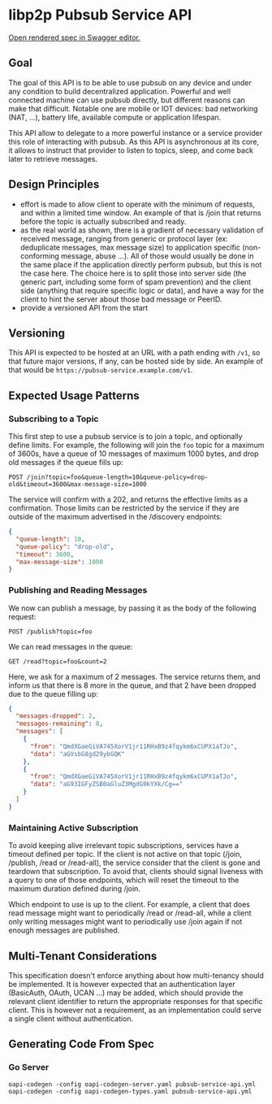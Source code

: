 # libp2p Pubsub Service API

[Open rendered spec in Swagger editor.](https://editor.swagger.io/?url=https://raw.githubusercontent.com/MichaelMure/ipfs-pubsub-service-api/master/pubsub-service-api.yml)

## Goal

The goal of this API is to be able to use pubsub on any device and under any condition to build decentralized application. Powerful and well connected machine can use pubsub directly, but different reasons can make that difficult. Notable one are mobile or IOT devices: bad networking (NAT, ...), battery life, available compute or application lifespan.

This API allow to delegate to a more powerful instance or a service provider this role of interacting with pubsub. As this API is asynchronous at its core, it allows to instruct that provider to listen to topics, sleep, and come back later to retrieve messages. 

## Design Principles

- effort is made to allow client to operate with the minimum of requests, and within a limited time window. An example of that is /join that returns before the topic is actually subscribed and ready.
- as the real world as shown, there is a gradient of necessary validation of received message, ranging from generic or protocol layer (ex:  deduplicate messages, max message size) to application specific (non-conforming message, abuse ...). All of those would usually be done in the same place if the application directly perform pubsub, but this is not the case here. The choice here is to split those into server side (the generic part, including some form of spam prevention) and the client side (anything that require specific logic or data), and have a way for the client to hint the server about those bad message or PeerID.
- provide a versioned API from the start

## Versioning

This API is expected to be hosted at an URL with a path ending with `/v1`, so that future major versions, if any, can be hosted side by side. An example of that would be `https://pubsub-service.example.com/v1`.

## Expected Usage Patterns

### Subscribing to a Topic

This first step to use a pubsub service is to join a topic, and optionally define limits. For example, the following will join the `foo` topic for a maximum of 3600s, have a queue of 10 messages of maximum 1000 bytes, and drop old messages if the queue fills up:

`POST /join?topic=foo&queue-length=10&queue-policy=drop-old&timeout=3600&max-message-size=1000`

The service will confirm with a 202, and returns the effective limits as a confirmation. Those limits can be restricted by the service if they are outside of the maximum advertised in the /discovery endpoints:

```json
{
  "queue-length": 10,
  "queue-policy": "drop-old",
  "timeout": 3600,
  "max-message-size": 1000
}
```

### Publishing and Reading Messages

We now can publish a message, by passing it as the body of the following request:

`POST /publish?topic=foo`

We can read messages in the queue:

`GET /read?topic=foo&count=2`

Here, we ask for a maximum of 2 messages. The service returns them, and inform us that there is 8 more in the queue, and that 2 have been dropped due to the queue filling up:

```json
{
  "messages-dropped": 2,
  "messages-remaining": 8,
  "messages": [
    {
      "from": "QmdXGaeGiVA745XorV1jr11RHxB9z4fqykm6xCUPX1aTJo",
      "data": "aGVsbG8gd29ybGQK"
    },
    {
      "from": "QmdXGaeGiVA745XorV1jr11RHxB9z4fqykm6xCUPX1aTJo",
      "data": "aG93IGFyZSB0aGluZ3MgdG9kYXk/Cg=="
    }
  ]
}
```

### Maintaining Active Subscription

To avoid keeping alive irrelevant topic subscriptions, services have a timeout defined per topic. If the client is not active on that topic (/join, /publish, /read or /read-all), the service consider that the client is gone and teardown that subscription. To avoid that, clients should signal liveness with a query to one of those endpoints, which will reset the timeout to the maximum duration defined during /join.

Which endpoint to use is up to the client. For example, a client that does read message might want to periodically /read or /read-all, while a client only writing messages might want to periodically use /join again if not enough messages are published.

## Multi-Tenant Considerations

This specification doesn't enforce anything about how multi-tenancy should be implemented. It is however expected that an authentication layer (BasicAuth, OAuth, UCAN ...) may be added, which should provide the relevant client identifier to return the appropriate responses for that specific client. This is however not a requirement, as an implementation could serve a single client without authentication.

## Generating Code From Spec
### Go Server
```
oapi-codegen -config oapi-codegen-server.yaml pubsub-service-api.yml
oapi-codegen -config oapi-codegen-types.yaml pubsub-service-api.yml
```
